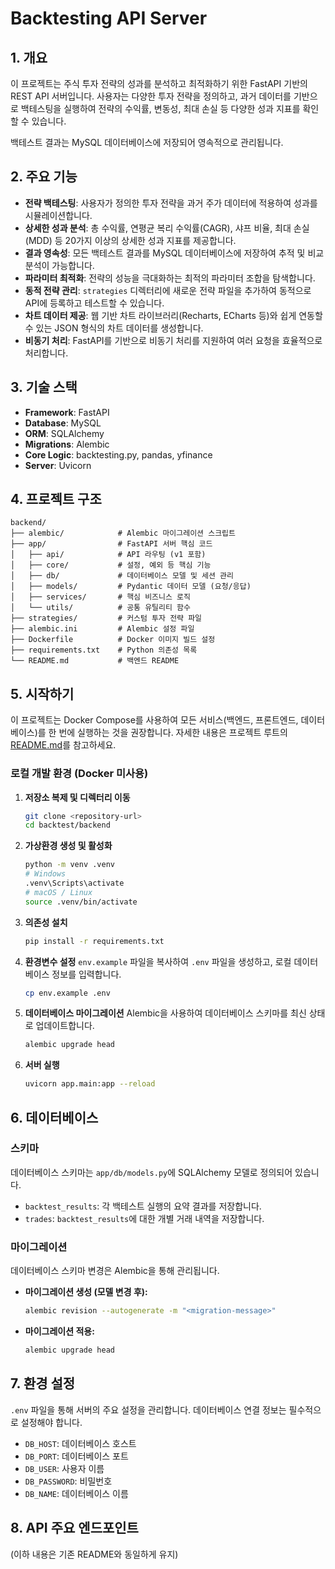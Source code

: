 # Backtesting API Server

## 1. 개요

이 프로젝트는 주식 투자 전략의 성과를 분석하고 최적화하기 위한 FastAPI 기반의 REST API 서버입니다. 사용자는 다양한 투자 전략을 정의하고, 과거 데이터를 기반으로 백테스팅을 실행하여 전략의 수익률, 변동성, 최대 손실 등 다양한 성과 지표를 확인할 수 있습니다.

백테스트 결과는 MySQL 데이터베이스에 저장되어 영속적으로 관리됩니다.

## 2. 주요 기능

*   **전략 백테스팅**: 사용자가 정의한 투자 전략을 과거 주가 데이터에 적용하여 성과를 시뮬레이션합니다.
*   **상세한 성과 분석**: 총 수익률, 연평균 복리 수익률(CAGR), 샤프 비율, 최대 손실(MDD) 등 20가지 이상의 상세한 성과 지표를 제공합니다.
*   **결과 영속성**: 모든 백테스트 결과를 MySQL 데이터베이스에 저장하여 추적 및 비교 분석이 가능합니다.
*   **파라미터 최적화**: 전략의 성능을 극대화하는 최적의 파라미터 조합을 탐색합니다.
*   **동적 전략 관리**: `strategies` 디렉터리에 새로운 전략 파일을 추가하여 동적으로 API에 등록하고 테스트할 수 있습니다.
*   **차트 데이터 제공**: 웹 기반 차트 라이브러리(Recharts, ECharts 등)와 쉽게 연동할 수 있는 JSON 형식의 차트 데이터를 생성합니다.
*   **비동기 처리**: FastAPI를 기반으로 비동기 처리를 지원하여 여러 요청을 효율적으로 처리합니다.

## 3. 기술 스택

*   **Framework**: FastAPI
*   **Database**: MySQL
*   **ORM**: SQLAlchemy
*   **Migrations**: Alembic
*   **Core Logic**: backtesting.py, pandas, yfinance
*   **Server**: Uvicorn

## 4. 프로젝트 구조

```
backend/
├── alembic/            # Alembic 마이그레이션 스크립트
├── app/                # FastAPI 서버 핵심 코드
│   ├── api/            # API 라우팅 (v1 포함)
│   ├── core/           # 설정, 예외 등 핵심 기능
│   ├── db/             # 데이터베이스 모델 및 세션 관리
│   ├── models/         # Pydantic 데이터 모델 (요청/응답)
│   ├── services/       # 핵심 비즈니스 로직
│   └── utils/          # 공통 유틸리티 함수
├── strategies/         # 커스텀 투자 전략 파일
├── alembic.ini         # Alembic 설정 파일
├── Dockerfile          # Docker 이미지 빌드 설정
├── requirements.txt    # Python 의존성 목록
└── README.md           # 백엔드 README
```

## 5. 시작하기

이 프로젝트는 Docker Compose를 사용하여 모든 서비스(백엔드, 프론트엔드, 데이터베이스)를 한 번에 실행하는 것을 권장합니다. 자세한 내용은 프로젝트 루트의 [README.md](../README.md)를 참고하세요.

### 로컬 개발 환경 (Docker 미사용)

1.  **저장소 복제 및 디렉터리 이동**
    ```bash
    git clone <repository-url>
    cd backtest/backend
    ```

2.  **가상환경 생성 및 활성화**
    ```bash
    python -m venv .venv
    # Windows
    .venv\Scripts\activate
    # macOS / Linux
    source .venv/bin/activate
    ```

3.  **의존성 설치**
    ```bash
    pip install -r requirements.txt
    ```

4.  **환경변수 설정**
    `env.example` 파일을 복사하여 `.env` 파일을 생성하고, 로컬 데이터베이스 정보를 입력합니다.
    ```bash
    cp env.example .env
    ```

5.  **데이터베이스 마이그레이션**
    Alembic을 사용하여 데이터베이스 스키마를 최신 상태로 업데이트합니다.
    ```bash
    alembic upgrade head
    ```

6.  **서버 실행**
    ```bash
    uvicorn app.main:app --reload
    ```

## 6. 데이터베이스

### 스키마

데이터베이스 스키마는 `app/db/models.py`에 SQLAlchemy 모델로 정의되어 있습니다.

*   `backtest_results`: 각 백테스트 실행의 요약 결과를 저장합니다.
*   `trades`: `backtest_results`에 대한 개별 거래 내역을 저장합니다.

### 마이그레이션

데이터베이스 스키마 변경은 Alembic을 통해 관리됩니다.

*   **마이그레이션 생성 (모델 변경 후):**
    ```bash
    alembic revision --autogenerate -m "<migration-message>"
    ```
*   **마이그레이션 적용:**
    ```bash
    alembic upgrade head
    ```

## 7. 환경 설정

`.env` 파일을 통해 서버의 주요 설정을 관리합니다. 데이터베이스 연결 정보는 필수적으로 설정해야 합니다.

*   `DB_HOST`: 데이터베이스 호스트
*   `DB_PORT`: 데이터베이스 포트
*   `DB_USER`: 사용자 이름
*   `DB_PASSWORD`: 비밀번호
*   `DB_NAME`: 데이터베이스 이름

## 8. API 주요 엔드포인트

(이하 내용은 기존 README와 동일하게 유지)